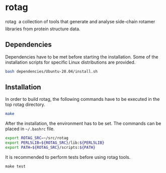 # rotag
rotag &#150; a collection of tools that generate and analyse side-chain rotamer
libraries from protein structure data.

## Dependencies
Dependencies have to be met before starting the installation. Some of the
installation scripts for specific Linux distributions are provided.

```bash
bash dependencies/Ubuntu-20.04/install.sh
```

## Installation
In order to build rotag, the following commands have to be executed in the
top rotag directory.

```bash
make
```

After the installation, the environment has to be set. The commands can be placed
in `~/.bashrc` file.

```bash
export ROTAG_SRC=~/src/rotag
export PERL5LIB=${ROTAG_SRC}/lib:${PERL5LIB}
export PATH=${ROTAG_SRC}/scripts:${PATH}
```

It is recommended to perform tests before using rotag tools.
```
make test
```
